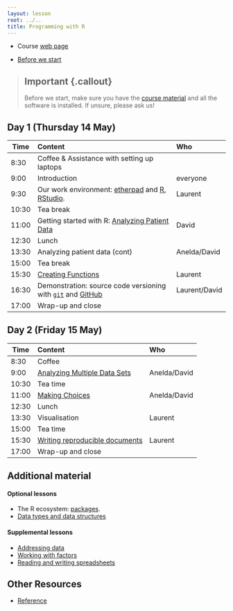 ```yaml
---
layout: lesson
root: ../..
title: Programming with R
---
```


* Course [web page](http://lgatto.github.io/2015-05-14-Stellenbosch/)

* [Before we start](00-notices.html)

> ## Important {.callout}
>
> Before we start, make sure you have the
> [course material](https://github.com/lgatto/2015-05-14-Stellenbosch/archive/master.zip) and all the software is installed. If
> unsure, please ask us!

## Day 1 (Thursday 14 May)

| Time | Content | Who |
|------|:--------|:----|
| 8:30 | 	Coffee & Assistance with setting up laptops	| | 
| 9:00 | 	Introduction  | everyone	| 
| 9:30 | Our work environment: [etherpad](https://etherpad.mozilla.org/vPC5h63b7A) and [R](motivation.html), [RStudio](01-supp-intro-rstudio.html). | Laurent |
| 10:30 | 	Tea break	| | 
| 11:00 | 	Getting started with R: [Analyzing Patient Data](01-starting-with-data.html) | David |
| 12:30 | 	Lunch	|
| 13:30 | 	Analyzing patient data (cont) | Anelda/David |
| 15:00 | 	Tea break	|
| 15:30 | [Creating Functions](02-func-R.html)	| Laurent |
| 16:30 | Demonstration: source code versioning with [`git`](http://www.git-scm.com/) and [GitHub](https://github.com/) | Laurent/David |
| 17:00 | 	Wrap-up and close	| |

## Day 2 (Friday 15 May)

| Time | Content | Who |
|------|:--------|:----|
| 8:30 | 	Coffee	| |
| 9:00 | [Analyzing Multiple Data Sets](03-loops-R.html) | Anelda/David |
| 10:30 | 	Tea time| |
| 11:00 | [Making Choices](04-cond.html) |	Anelda/David |
| 12:30 | 	Lunch	| |
| 13:30 | 	Visualisation	| Laurent |
| 15:00 | 	Tea time	| | 
| 15:30 | [Writing reproducible documents](07-knitr-R.html) | Laurent |
| 17:00 | 	Wrap-up and close	| |

## Additional material

#### Optional lessons

* The R ecosystem: [packages](01-supp-intro-packages.html).
* [Data types and data structures](01-supp-data-structures.html)

#### Supplemental lessons

* [Addressing data](01-supp-addressing-data.html)
* [Working with factors](01-supp-factors.html)
* [Reading and writing spreadsheets](01-supp-read-write-csv.html)

## Other Resources

* [Reference](reference.html)
